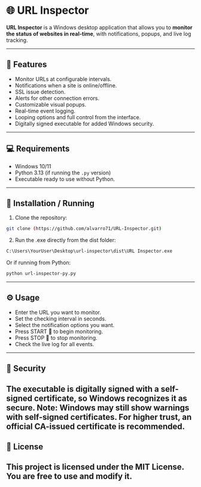 # 🌐 URL Inspector

**URL Inspector** is a Windows desktop application that allows you to **monitor the status of websites in real-time**, with notifications, popups, and live log tracking.

---
## 🔹 Features
- Monitor URLs at configurable intervals.
- Notifications when a site is online/offline.
- SSL issue detection.
- Alerts for other connection errors.
- Customizable visual popups.
- Real-time event logging.
- Looping options and full control from the interface.
- Digitally signed executable for added Windows security.
---
## 💻 Requirements
- Windows 10/11
- Python 3.13 (if running the `.py` version)
- Executable ready to use without Python.
---
## 🚀 Installation / Running
1. Clone the repository:

```bash
git clone (https://github.com/alvarro71/URL-Inspector.git)
```

2. Run the .exe directly from the dist folder:

```bash
C:\Users\YourUser\Desktop\url-inspector\dist\URL Inspector.exe
```

Or if running from Python:

```bash
python url-inspector-py.py
```
---
## ⚙️ Usage

- Enter the URL you want to monitor.
- Set the checking interval in seconds.
- Select the notification options you want.
- Press START 🚀 to begin monitoring.
- Press STOP 🛑 to stop monitoring.
- Check the live log for all events.
---
## 🔐 Security
The executable is digitally signed with a self-signed certificate, so Windows recognizes it as secure.
Note: Windows may still show warnings with self-signed certificates. For higher trust, an official CA-issued certificate is recommended.
---
## 📄 License
This project is licensed under the MIT License. You are free to use and modify it.
---
